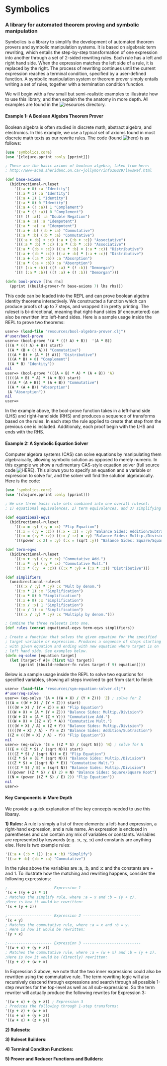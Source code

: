 Symbolics
===============

### A library for automated theorem proving and symbolic manipulation

Symbolics is a library to simplify the development of automated theorem provers
and symbolic manipulation systems. It is based on algebraic term rewriting, which
entails the step-by-step transformation of one expression into another through a
set of 2-sided rewriting rules. Each rule has a left and right hand side. When
the expression matches the left side of a rule, it is replaced by the right. The
process of rewriting continues until the current expression reaches a terminal 
condition, specified by a user-defined function. A symbolic manipulation system
or theorem prover simply entails writing a set of rules, together with a termination
condition function.

We will begin with a few small but semi-realistic examples to illustrate how to use
this library, and then explain the the anatomy in more depth. All examples are
found in the ![resources](/resources) directory.

#### Example 1: A Boolean Algebra Theorem Prover

Boolean algebra is often studied in discrete math, abstract algebra,  and electronics. 
In this example, we use a typical set of axioms found in most discrete math texts
as our rewrite rules. The code (found ![here](/resources/bool-algebra-prover.clj)) is as follows:

```clojure
(use 'symbolics.core)
(use '[clojure.pprint :only [pprint]])

; These are the basic axioms of boolean algebra, taken from here:
; http://www-acad.sheridanc.on.ca/~jollymor/info16029/lawsRef.html

(def base-axioms 
  (bidirectional-ruleset 
    '((:a + 0) :a "Identity")
    '((:a * 1) :a "Identity")
    '((:a + 1) 1 "Identity")
    '((:a * 0) 0 "Identity")
    '((:a + (! :a)) 1 "Complement")
    '((:a * (! :a)) 0 "Complement")
    '((! (! :a)) :a "Double Negation")
    '((:a + :a) :a "Idempotent")
    '((:a * :a) :a "Idempotent")
    '((:a + :b) (:b + :a) "Commutative")
    '((:a * :b) (:b * :a) "Commutative")
    '(((:a + :b) + :c) (:a + (:b + :c)) "Associative")
    '(((:a * :b) * :c) (:a * (:b * :c)) "Associative")
    '((:a * (:b + :c)) ((:a * :b) + (:a * :c)) "Distributive")
    '((:a + (:b * :c)) ((:a + :b) * (:a + :c)) "Distributive")
    '((:a + (:a * :b)) :a "Absorption")
    '((:a * (:a + :b)) :a "Absorption")
    '((! (:a + :b)) ((! :a) * (! :b)) "Demorgan")
    '((! (:a * :b)) ((! :a) + (! :b)) "Demorgan")))
                    
(defn bool-prove [lhs rhs] 
  (pprint ((build-prover-fn base-axioms 7) lhs rhs)))
```

This code can be loaded into the REPL and can prove boolean algebra identity theorems
interactively. We constructed a function which can produce proofs of up to 7 steps,
and wrapped it in pretty printing. The ruleset is bi-directional, meaning that right-hand
sides (if encountered) can also be rewritten into left-hand sides. Here is a sample usage
inside the REPL to prove two theorems:

```clojure
user=> (load-file "resources/bool-algebra-prover.clj")
#'user/bool-prove
user=> (bool-prove '(A * ((! A) + B))  '(A * B))
(((A * ((! A) + B)) start)
 ((A * (B + (! A))) "Commutative")
 (((A * B) + (A * (! A))) "Distributive")
 (((A * B) + 0) "Complement")
 ((A * B) "Identity"))
nil
user=> (bool-prove '(((A + B) * A) * (A + B)) 'A)
(((((A + B) * A) * (A + B)) start)
 (((A * (A + B)) * (A + B)) "Commutative")
 ((A * (A + B)) "Absorption")
 (A "Absorption"))
nil
user=>
```

In the example above, the bool-prove function takes in a left-hand side (LHS) and
right-hand side (RHS) and produces a sequence of transforms based on the rules. In
each step the rule applied to create that step from the previous one is included.
Additionaly, each proof begin with the LHS and ends with the RHS.

#### Example 2: A Symbolic Equation Solver

Computer algebra systems (CAS) can solve equations by manipulating them algebraically, 
allowing symbolic solution as opposed to merely numeric. In this example we show 
a rudimentary CAS-style equation solver (full source code ![HERE](/resources/sym-equation-solver.clj)).
This allows you to specify an equation and a variable or expression to solve for,
and the solver will find the solution algebraically. Here is the code:

```clojure
(use 'symbolics.core)
(use '[clojure.pprint :only [pprint]])

; We use three basic rule sets combined into one overall ruleset:
; 1) equational equivalences, 2) term equivalences, and 3) simplifying rules.

(def equational-eqvs
  (bidirectional-ruleset 
    '((:x = :y) (:y = :x) "Flip Equation")
    '((:x = (:y + :z)) ((:x - :z) = :y) "Balance Sides: Addition/Subtraction")
    '((:x = (:y * :z)) ((:x / :z) = :y) "Balance Sides: Multip./Division")
    '(((power :x 2) = :y) (:x = (sqrt :y)) "Balance Sides: Square/Square Root")))

(def term-eqvs
  (bidirectional-ruleset 
    '((:x + :y) (:y + :x) "Commutative Add.")
    '((:x * :y) (:y * :x) "Commutative Mult.")
    '((:x * (:y  + :z)) ((:x * :y) + (:x * :z)) "Distributive")))

(def simplifiers
  (unidirectional-ruleset 
    '(((:x / :y) * :y) :x "Mult by denom.")
    '((:x * 1) :x "Simplification")
    '((:x * 0) 0 "Simplification")
    '((:x + 0) :x "Simplification")
    '((:x / :x) 1 "Simplification")
    '((:x / 1) :x "Simplification")
    '(((:x / :y) * :y) :x "Multiply by denom.")))

; Combine the three rulesets into one.
(def rules (concat equational-eqvs term-eqvs simplifiers))

; Create a function that solves the given equation for the specified 
; target variable or expression. Produces a sequence of steps starting
; with given equation and ending with new equation where target is on 
; left hand side. See examples below.
(defn eq-solve [equation target] 
  (let [target-f #(= (first %1) target)]
      (pprint ((build-reducer-fn rules target-f 9) equation))))
```

Below is a sample usage inside the REPL to solve two equations for specified
variables, showing all steps involved to get from start to finish:

```clojure
user=> (load-file "resources/sym-equation-solver.clj")
#'user/eq-solve
user=> (eq-solve '(A = ((W + X) / (Y + Z))) 'Z) ; solve for Z
(((A = ((W + X) / (Y + Z))) start)
 ((((W + X) / (Y + Z)) = A) "Flip Equation")
 (((W + X) = (A * (Y + Z))) "Balance Sides: Multip./Division")
 (((W + X) = (A * (Z + Y))) "Commutative Add.")
 (((W + X) = ((Z + Y) * A)) "Commutative Mult.")
 ((((W + X) / A) = (Z + Y)) "Balance Sides: Multip./Division")
 (((((W + X) / A) - Y) = Z) "Balance Sides: Addition/Subtraction")
 ((Z = (((W + X) / A) - Y)) "Flip Equation"))
nil
user=> (eq-solve '(E = ((Z * S) / (sqrt N))) 'N) ; solve for N
(((E = ((Z * S) / (sqrt N))) start)
 ((((Z * S) / (sqrt N)) = E) "Flip Equation")
 (((Z * S) = (E * (sqrt N))) "Balance Sides: Multip./Division")
 (((Z * S) = ((sqrt N) * E)) "Commutative Mult.")
 ((((Z * S) / E) = (sqrt N)) "Balance Sides: Multip./Division")
 (((power ((Z * S) / E) 2) = N) "Balance Sides: Square/Square Root")
 ((N = (power ((Z * S) / E) 2)) "Flip Equation"))
nil
user=>
```

#### Key Components in More Depth

We provide a quick explanation of the key concepts needed to use
this libaray.

**1) Rules:** A rule is simply a list of three elements: a left-hand expression, 
a right-hand expression, and a rule name. An expression is enclosed in parentheses
and can contain any mix of variables or constants. Variables are represented by
keywords (e.g. :x, :y, :x) and constants are anything else. Here is two example rules:

```clojure
'((:a + (:b * 1)) (:a + :b) "Simplify")
'((:a + :b) (:b + :a) "Commutative")
```
In the rules above the variables are :a, :b, and :c and the constants are + and 1. 
To illustrate how the matching and rewriting happens, consider the following expressions:

```clojure
;-------------------- Expression 1 --------------------------
'(x + ((y + z) * 1) 
; Matches the simplify rule, where :a = x and :b = (y + z). 
;Here is how it would be rewritten:
'(x + (y + z))

;-------------------- Expression 2 --------------------------
'(x + y) 
; Matches the commutative rule, where :a = x and :b = y. 
; Here is how it would be rewritten:
'(y + x)

;-------------------- Expression 3 --------------------------
'((w + x) + (y + z)) 
; Matches the commutative rule, where :a = (w + x) and :b = (y + z). 
;Here is how it would be (directly) rewritten:
'((y + z) + (w + x)
```
In Expression 3 above, we note that the two inner expressions could also be rewritten using
the commutative rule. The term rewriting logic will also recursively descend through expressions
and search through all possible 1-step rewrites for the top-level as well as all sub-expressions. So
the term rewriter will actually produce the following rewrites for Expression 3:

```clojure
'((w + x) + (y + z)) ; Expression 3
; Produces the following through 1-step transforms:
'((y + z) + (w + x)
'((x + w) + (y + z))
'((w + x) + (z + y))
````

**2) Rulesets:**

**3) Ruleset Builders:**

**4) Terminal Conditon Functions:**

**5) Prover and Reducer Functions and Builders:**

